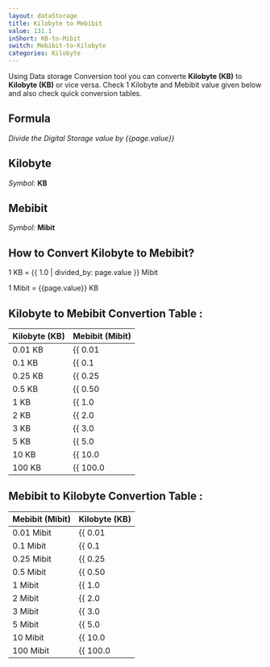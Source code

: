 ```yaml
---
layout: dataStorage
title: Kilobyte to Mebibit
value: 131.1
inShort: KB-to-Mibit
switch: Mebibit-to-Kilobyte
categories: Kilobyte
---
```


Using Data storage Conversion tool you can converte **Kilobyte (KB)** to **Kilobyte (KB)** or vice versa. Check 1 Kilobyte and Mebibit value given below and also check quick conversion tables.

## Formula
*Divide the Digital Storage value by {{page.value}}*

## Kilobyte
*Symbol:* **KB**

## Mebibit
*Symbol:* **Mibit**

## How to Convert Kilobyte to Mebibit?

1 KB = {{ 1.0 | divided_by: page.value }} Mibit

1 Mibit = {{page.value}} KB


## Kilobyte to Mebibit Convertion Table :

| Kilobyte (KB) | Mebibit (Mibit) |
| ---- | ---- |
| 0.01 KB | {{ 0.01 | divided_by: page.value }} Mibit |
| 0.1 KB | {{ 0.1 | divided_by: page.value }} Mibit |
| 0.25 KB | {{ 0.25 | divided_by: page.value }} Mibit |
| 0.5 KB | {{ 0.50 | divided_by: page.value }} Mibit |
| 1 KB | {{ 1.0 | divided_by: page.value }} Mibit |
| 2 KB | {{ 2.0 | divided_by: page.value }} Mibit |
| 3 KB | {{ 3.0 | divided_by: page.value }} Mibit |
| 5 KB | {{ 5.0 | divided_by: page.value }} Mibit |
| 10 KB | {{ 10.0 | divided_by: page.value }} Mibit |
| 100 KB | {{ 100.0 | divided_by: page.value }} Mibit |

## Mebibit to Kilobyte Convertion Table :

| Mebibit (Mibit) | Kilobyte (KB) |
| ---- | ---- |
| 0.01 Mibit | {{ 0.01 | times: page.value }} KB |
| 0.1 Mibit | {{ 0.1 | times: page.value }} KB |
| 0.25 Mibit | {{ 0.25 | times: page.value }} KB |
| 0.5 Mibit | {{ 0.50 | times: page.value }} KB |
| 1 Mibit | {{ 1.0 | times: page.value }} KB |
| 2 Mibit | {{ 2.0 | times: page.value }} KB |
| 3 Mibit | {{ 3.0 | times: page.value }} KB |
| 5 Mibit | {{ 5.0 | times: page.value }} KB |
| 10 Mibit | {{ 10.0 | times: page.value }} KB |
| 100 Mibit | {{ 100.0 | times: page.value }} KB |


<script>
document.getElementById('selectInput')[4].selected = true
document.getElementById('selectOutput')[7].selected = true
</script>
